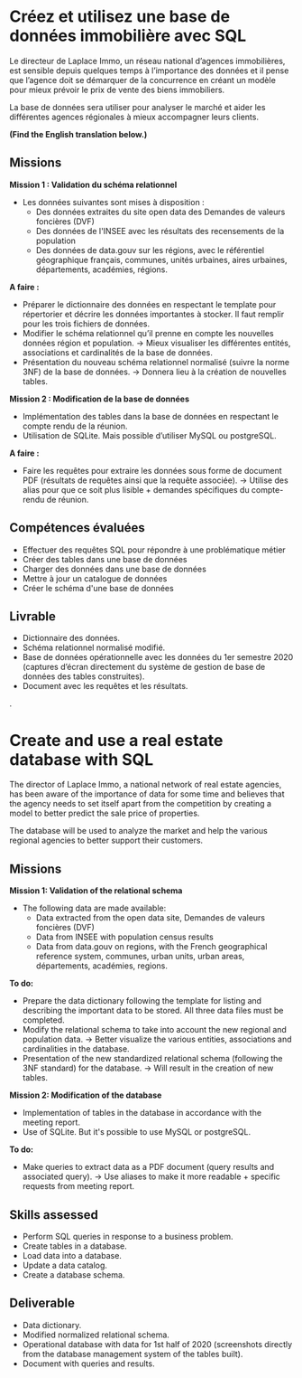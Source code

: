 # Créez et utilisez une base de données immobilière avec SQL

Le directeur de Laplace Immo, un réseau national d’agences immobilières, est sensible depuis quelques temps à l’importance des données et il pense que l’agence doit se démarquer de la concurrence en créant un modèle pour mieux prévoir le prix de vente des biens immobiliers.

La base de données sera utiliser pour analyser le marché et aider les différentes agences régionales à mieux accompagner leurs clients.

**(Find the English translation below.)**

## Missions

**Mission 1 : Validation du schéma relationnel**

* Les données suivantes sont mises à disposition :
    - Des données extraites du site open data des Demandes de valeurs foncières (DVF)
    - Des données de l'INSEE avec les résultats des recensements de la population
    - Des données de data.gouv sur les régions, avec le référentiel géographique français, communes, unités urbaines, aires urbaines, départements, académies, régions.

**A faire :**
* Préparer le dictionnaire des données en respectant le template pour répertorier et décrire les données importantes à stocker. Il faut remplir pour les trois fichiers de données.
* Modifier le schéma relationnel qu’il prenne en compte les nouvelles données région et population. → Mieux visualiser les différentes entités, associations et cardinalités de la base de données.
* Présentation du nouveau schéma relationnel normalisé (suivre la norme 3NF) de la base de données. → Donnera lieu à la création de nouvelles tables.

**Mission 2 : Modification de la base de données**

* Implémentation des tables dans la base de données en respectant le compte rendu de la réunion.
* Utilisation de SQLite. Mais possible d’utiliser MySQL ou postgreSQL.

**A faire :**
* Faire les requêtes pour extraire les données sous forme de document PDF (résultats de requêtes ainsi que la requête associée). → Utilise des alias pour que ce soit plus lisible + demandes spécifiques du compte-rendu de réunion.

## Compétences évaluées

* Effectuer des requêtes SQL pour répondre à une problématique métier
* Créer des tables dans une base de données
* Charger des données dans une base de données
* Mettre à jour un catalogue de données
* Créer le schéma d'une base de données

## Livrable

* Dictionnaire des données.
* Schéma relationnel normalisé modifié.
* Base de données opérationnelle avec les données du 1er semestre 2020 (captures d’écran directement du système de gestion de base de données des tables construites).
* Document avec les requêtes et les résultats.

.

# Create and use a real estate database with SQL

The director of Laplace Immo, a national network of real estate agencies, has been aware of the importance of data for some time and believes that the agency needs to set itself apart from the competition by creating a model to better predict the sale price of properties.

The database will be used to analyze the market and help the various regional agencies to better support their customers.

## Missions

**Mission 1: Validation of the relational schema** 

* The following data are made available:
    - Data extracted from the open data site, Demandes de valeurs foncières (DVF)
    - Data from INSEE with population census results
    - Data from data.gouv on regions, with the French geographical reference system, communes, urban units, urban areas, départements, académies, regions.

**To do:**
* Prepare the data dictionary following the template for listing and describing the important data to be stored. All three data files must be completed.
* Modify the relational schema to take into account the new regional and population data. → Better visualize the various entities, associations and cardinalities in the database.
* Presentation of the new standardized relational schema (following the 3NF standard) for the database. → Will result in the creation of new tables.

**Mission 2: Modification of the database**

* Implementation of tables in the database in accordance with the meeting report.
* Use of SQLite. But it's possible to use MySQL or postgreSQL.

**To do:**
* Make queries to extract data as a PDF document (query results and associated query). → Use aliases to make it more readable + specific requests from meeting report.

## Skills assessed

* Perform SQL queries in response to a business problem.
* Create tables in a database.
* Load data into a database.
* Update a data catalog.
* Create a database schema.
  
## Deliverable

* Data dictionary.
* Modified normalized relational schema.
* Operational database with data for 1st half of 2020 (screenshots directly from the database management system of the tables built).
* Document with queries and results.

